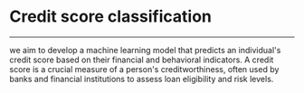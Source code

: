 # Credit score classification

--- 

we aim to develop a machine learning model that predicts an individual's credit score based on their financial and behavioral indicators. A credit score is a crucial measure of a person's creditworthiness, often used by banks and financial institutions to assess loan eligibility and risk levels.

